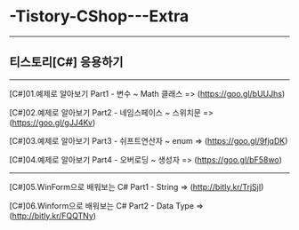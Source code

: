 # -Tistory-CShop---Extra

-----------------------------------

## 티스토리[C#] 응용하기

-----------------------------------

[C#]01.예제로 알아보기 Part1 - 변수 ~ Math 클래스 => (https://goo.gl/bUUJhs)

[C#]02.예제로 알아보기 Part2 - 네임스페이스 ~ 스위치문 => (https://goo.gl/gJJ4Kv)

[C#]03.예제로 알아보기 Part3 - 쉬프트연산자 ~ enum => (https://goo.gl/9fjqDK)

[C#]04.예제로 알아보기 Part4 - 오버로딩 ~ 생성자 => (https://goo.gl/bF58wo)

-----------------------------------

[C#]05.WinForm으로 배워보는 C# Part1 - String => (http://bitly.kr/TrjSjI)

[C#]06.Winform으로 배워보는 C# Part2 - Data Type => (http://bitly.kr/FQQTNy)

